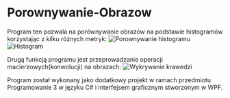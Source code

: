 # Porownywanie-Obrazow
Program ten pozwala na porównywanie obrazów na podstawie histogramów korzystając z kilku różnych metryk:
![Porownywanie histogramu](https://user-images.githubusercontent.com/33185107/166149975-ae44319c-e235-431c-be87-ade656405b46.png)
![Histogram](https://user-images.githubusercontent.com/33185107/166149998-487a842f-c7cc-4d06-986e-46563527ac32.jpg)

Drugą funkcją programu jest przeprowadzanie operacji macierzowych(konwolucji) na obrazach:
![Wykrywanie krawedzi](https://user-images.githubusercontent.com/33185107/166150061-dadee8ba-7e74-4285-92a4-c5c8f6af5844.png)

Program został wykonany jako dodatkowy projekt w ramach przedmiotu Programowanie 3 w języku C# i interfejsem graficznym stworzonym w WPF.
